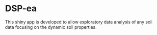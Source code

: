 # DSP-ea
This shiny app is developed to allow exploratory data analysis of any soil data focusing on the dynamic soil properties.
